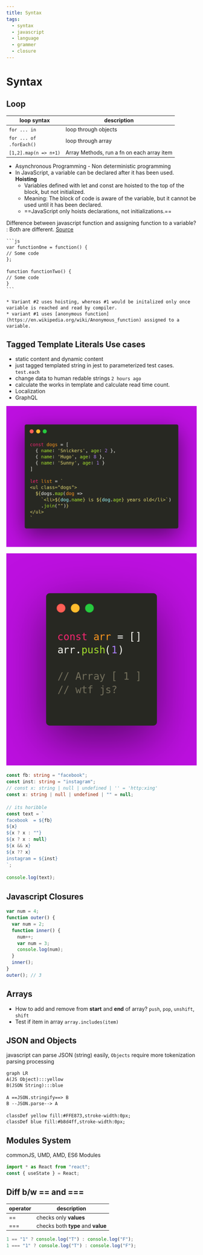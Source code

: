 ```yaml
---
title: Syntax
tags:
  - syntax
  - javascript
  - language
  - grammer
  - closure
---
```


# Syntax

<TagLinks />

## Loop

| loop syntax                    | description                                |
| ------------------------------ | ------------------------------------------ |
| `for ... in`                   | loop through objects                       |
| `for ... of` <br> `.forEach()` | loop through array                         |
| `[1,2].map(n => n+1)`          | Array Methods, run a fn on each array item |

- Asynchronous Programming - Non deterministic programming
- In JavaScript, a variable can be declared after it has been used. **Hoisting**
  - Variables defined with let and const are hoisted to the top of the block, but not initialized.
  - Meaning: The block of code is aware of the variable, but it cannot be used until it has been declared.
  - ==JavaScript only hoists declarations, not initializations.==

Difference between javascript function and assigning function to a variable?
: Both are different. [Source](https://stackoverflow.com/questions/336859/var-functionname-function-vs-function-functionname)

    ```js
    var functionOne = function() {
    // Some code
    };

    function functionTwo() {
    // Some code
    }
    ```

    * Variant #2 uses hoisting, whereas #1 would be initalized only once variable is reached and read by compiler.
    * variant #1 uses [anonymous function](https://en.wikipedia.org/wiki/Anonymous_function) assigned to a variable.

## Tagged Template Literals Use cases

- static content and dynamic content
- just tagged templated string in jest to parameterized test cases. `test.each`
- change data to human redable strings `2 hours ago`
- calculate the works in template and calculate read time count.
- Localization
- GraphQL

![tagged template literal](../../.vuepress/public/img/webdev/template-literals.png)

![js const is flawed](../../.vuepress/public/img/webdev/js-const.png)

```ts
const fb: string = "facebook";
const inst: string = "instagram";
// const x: string | null | undefined | '' = 'http:xing'
const x: string | null | undefined | "" = null;

// its horibble
const text = `
facebook  = ${fb}
${x}
${x ? x : ""}
${x ? x : null}
${x && x}
${x ?? x}
instagram = ${inst}
`;

console.log(text);
```

## Javascript Closures

```js
var num = 4;
function outer() {
  var num = 2;
  function inner() {
    num++;
    var num = 3;
    console.log(num);
  }
  inner();
}
outer(); // 3
```

## Arrays

- How to add and remove from **start** and **end** of array? `push`, `pop`, `unshift`, `shift`
- Test if item in array `array.includes(item)`

## JSON and Objects

javascript can parse JSON (string) easily, `Objects` require more tokenization parsing processing

```mermaid
graph LR
A(JS Object):::yellow
B(JSON String):::blue

A ==JSON.stringify==> B
B --JSON.parse--> A

classDef yellow fill:#FFE873,stroke-width:0px;
classDef blue fill:#b8d4ff,stroke-width:0px;
```

## Modules System

commonJS, UMD, AMD, ES6 Modules

```ts
import * as React from "react";
const { useState } = React;
```

## Diff b/w == and ===

| operator | description                        |
| -------- | ---------------------------------- |
| ==       | checks only **values**             |
| ===      | checks both **type** and **value** |

```js
1 == "1" ? console.log("T") : console.log("F");
1 === "1" ? console.log("T") : console.log("F");
```

<Footer />
